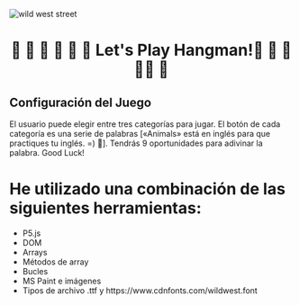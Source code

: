 ![wild west street](https://github.com/user-attachments/assets/7e31789d-8c68-4e01-a827-5bdeabf02dea)

<center><h1 = align = "center"> 🌵 🐃 🌵 🐎 🌵 🤠 Let's Play Hangman!🤠 🌵 🐎 🌵🐃 🌵 </h1></center>

<h2>Configuración del Juego</h2>
<p>El usuario puede elegir entre tres categorías para jugar.  El botón de cada categoría es una serie de palabras [«Animals» está en inglés para que practiques tu inglés. =) 🚀].   
Tendrás 9 oportunidades para adivinar la palabra. 
Good Luck! </p>

<h1>He utilizado una combinación de las siguientes herramientas:</h1>
<ul>
<li>P5.js</li>
<li>DOM</li>
<li>Arrays</li>
<li>Métodos de array</li>
<li>Bucles</li>
<li>MS Paint e imágenes</li>
<li>Tipos de archivo .ttf y https://www.cdnfonts.com/wildwest.font</li>
</ul>
